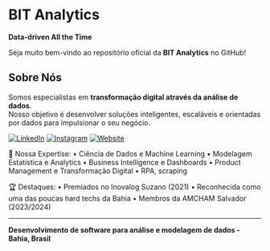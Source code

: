 # BIT Analytics

**Data-driven All the Time**

Seja muito bem-vindo ao repositório oficial da **BIT Analytics** no GitHub!

## Sobre Nós

Somos especialistas em **transformação digital através da análise de dados**.  
Nosso objetivo é desenvolver soluções inteligentes, escaláveis e orientadas por dados para impulsionar o seu negócio.

[![LinkedIn](https://img.shields.io/badge/LinkedIn-0077B5?style=for-the-badge&logo=linkedin&logoColor=white)](https://www.linkedin.com/company/bit-analytics)
[![Instagram](https://img.shields.io/badge/Instagram-E4405F?style=for-the-badge&logo=instagram&logoColor=white)](https://www.instagram.com/bitanalytics/)
[![Website](https://img.shields.io/badge/Website-000000?style=for-the-badge&logo=google-chrome&logoColor=white)](https://bitanalytics.dev.br)


🎯 Nossa Expertise:
• Ciência de Dados e Machine Learning
• Modelagem Estatística e Analytics
• Business Intelligence e Dashboards
• Product Management e Transformação Digital
• RPA, scraping

🏆 Destaques:
• Premiados no Inovalog Suzano (2021)
• Reconhecida como uma das poucas hard techs da Bahia
• Membros da AMCHAM Salvador (2023/2024)




---

**Desenvolvimento de software para análise e modelagem de dados - Bahia, Brasil**  
